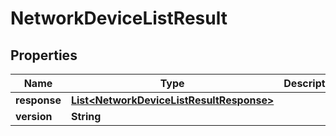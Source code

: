 
# NetworkDeviceListResult

## Properties
Name | Type | Description | Notes
------------ | ------------- | ------------- | -------------
**response** | [**List&lt;NetworkDeviceListResultResponse&gt;**](NetworkDeviceListResultResponse.md) |  |  [optional]
**version** | **String** |  |  [optional]



